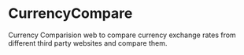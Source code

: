 # CurrencyCompare
Currency Comparision web to compare currency exchange rates from different third party websites and compare them.
